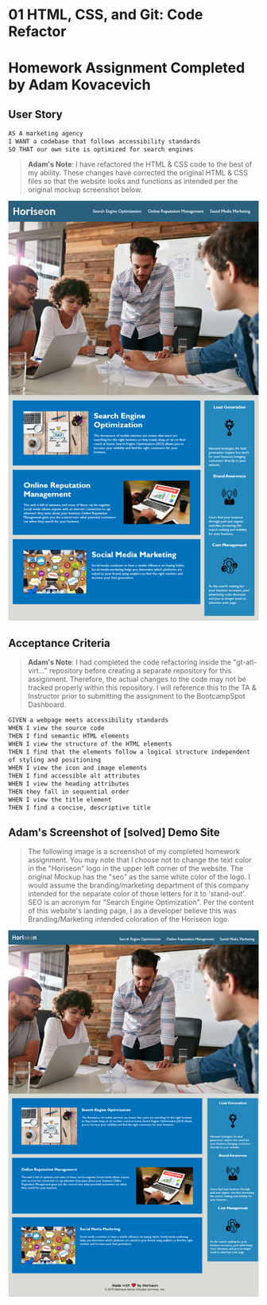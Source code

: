 # 01 HTML, CSS, and Git: Code Refactor
# Homework Assignment Completed by Adam Kovacevich


## User Story

```
AS A marketing agency
I WANT a codebase that follows accessibility standards
SO THAT our own site is optimized for search engines
```
> **Adam's Note**: I have refactored the HTML & CSS code to the best of my ability. These changes have corrected the original HTML & CSS files so that the website looks and functions as intended per the original mockup screenshot below.

![This is the original MockUp screenshot for this homework assignment.](./Assets/01-html-css-git-homework-demo.png)

## Acceptance Criteria

>**Adam's Note**: I had completed the code refactoring inside the "gt-atl-virt..." repository before creating a separate repository for this assignment. Therefore, the actual changes to the code may not be tracked properly within this repository. I will reference this to the TA & Instructor prior to submitting the assignment to the BootcampSpot Dashboard. 

```
GIVEN a webpage meets accessibility standards
WHEN I view the source code
THEN I find semantic HTML elements
WHEN I view the structure of the HTML elements
THEN I find that the elements follow a logical structure independent of styling and positioning
WHEN I view the icon and image elements
THEN I find accessible alt attributes
WHEN I view the heading attributes
THEN they fall in sequential order
WHEN I view the title element
THEN I find a concise, descriptive title
```

## Adam's Screenshot of [solved] Demo Site

>The following image is a screenshot of my completed homework assignment. You may note that I choose not to change the text color in the "Horiseon" logo in the upper left corner of the website. The original Mockup has the "seo" as the same white color of the logo. I would assume the branding/marketing department of this company intended for the separate color of those letters for it to 'stand-out'. SEO is an acronym for "Search Engine Optimization". Per the content of this website's landing page, I as a developer believe this was Branding/Marketing intended coloration of the Horiseon logo.

![This is a screenshot of Adam Kovacevich's SOLVED demo website for the homework assignment.](./Assets/adam_solved_demosite.png)
